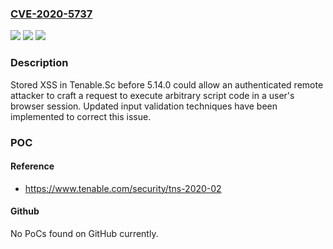 ### [CVE-2020-5737](https://cve.mitre.org/cgi-bin/cvename.cgi?name=CVE-2020-5737)
![](https://img.shields.io/static/v1?label=Product&message=Tenable.Sc&color=blue)
![](https://img.shields.io/static/v1?label=Version&message=n%2Fa&color=blue)
![](https://img.shields.io/static/v1?label=Vulnerability&message=Stored%20XSS&color=brighgreen)

### Description

Stored XSS in Tenable.Sc before 5.14.0 could allow an authenticated remote attacker to craft a request to execute arbitrary script code in a user's browser session. Updated input validation techniques have been implemented to correct this issue.

### POC

#### Reference
- https://www.tenable.com/security/tns-2020-02

#### Github
No PoCs found on GitHub currently.

